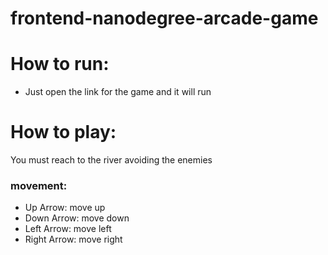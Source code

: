 frontend-nanodegree-arcade-game
===============================
# How to run:
  * Just open the link for the game and it will run

# How to play:
  You must reach to the river avoiding the enemies
### movement:
   * Up Arrow: move up
   * Down Arrow: move down
   * Left Arrow: move left
   * Right Arrow: move right 